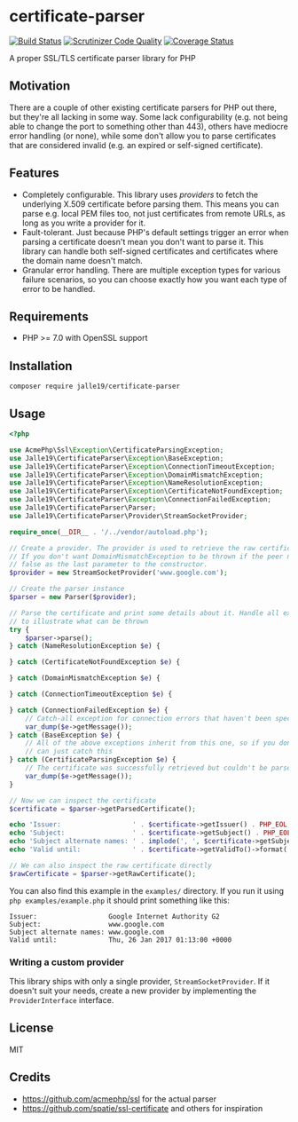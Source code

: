 # certificate-parser

[![Build Status](https://travis-ci.org/Jalle19/certificate-parser.svg?branch=travis)](https://travis-ci.org/Jalle19/certificate-parser)
[![Scrutinizer Code Quality](https://scrutinizer-ci.com/g/Jalle19/certificate-parser/badges/quality-score.png?b=master)](https://scrutinizer-ci.com/g/Jalle19/certificate-parser/?branch=master)
[![Coverage Status](https://coveralls.io/repos/github/Jalle19/certificate-parser/badge.svg)](https://coveralls.io/github/Jalle19/certificate-parser)

A proper SSL/TLS certificate parser library for PHP

## Motivation

There are a couple of other existing certificate parsers for PHP out there, but they're all lacking in some way. Some 
lack configurability (e.g. not being able to change the port to something other than 443), others have mediocre error 
handling (or none), while some don't allow you to parse certificates that are considered invalid (e.g. an expired or 
self-signed certificate).

## Features

* Completely configurable. This library uses *providers* to fetch the underlying X.509 certificate before parsing them. 
This means you can parse e.g. local PEM files too, not just certificates from remote URLs, as long as you write a 
provider for it.
* Fault-tolerant. Just because PHP's default settings trigger an error when parsing a certificate doesn't mean you 
don't want to parse it. This library can handle both self-signed certificates and certificates where the domain name 
doesn't match.
* Granular error handling. There are multiple exception types for various failure scenarios, so you can choose 
exactly how you want each type of error to be handled.

## Requirements

* PHP >= 7.0 with OpenSSL support

## Installation

```
composer require jalle19/certificate-parser
```

## Usage 

```php
<?php

use AcmePhp\Ssl\Exception\CertificateParsingException;
use Jalle19\CertificateParser\Exception\BaseException;
use Jalle19\CertificateParser\Exception\ConnectionTimeoutException;
use Jalle19\CertificateParser\Exception\DomainMismatchException;
use Jalle19\CertificateParser\Exception\NameResolutionException;
use Jalle19\CertificateParser\Exception\CertificateNotFoundException;
use Jalle19\CertificateParser\Exception\ConnectionFailedException;
use Jalle19\CertificateParser\Parser;
use Jalle19\CertificateParser\Provider\StreamSocketProvider;

require_once(__DIR__ . '/../vendor/autoload.php');

// Create a provider. The provider is used to retrieve the raw certificate details from a URL.
// If you don't want DomainMismatchException to be thrown if the peer name doesn't match, pass
// false as the last parameter to the constructor.
$provider = new StreamSocketProvider('www.google.com');

// Create the parser instance
$parser = new Parser($provider);

// Parse the certificate and print some details about it. Handle all exception types separately
// to illustrate what can be thrown
try {
    $parser->parse();
} catch (NameResolutionException $e) {

} catch (CertificateNotFoundException $e) {

} catch (DomainMismatchException $e) {

} catch (ConnectionTimeoutException $e) {

} catch (ConnectionFailedException $e) {
    // Catch-all exception for connection errors that haven't been specifically handled
    var_dump($e->getMessage());
} catch (BaseException $e) {
    // All of the above exceptions inherit from this one, so if you don't what happened you
    // can just catch this
} catch (CertificateParsingException $e) {
    // The certificate was successfully retrieved but couldn't be parsed
    var_dump($e->getMessage());
}

// Now we can inspect the certificate
$certificate = $parser->getParsedCertificate();

echo 'Issuer:                  ' . $certificate->getIssuer() . PHP_EOL;
echo 'Subject:                 ' . $certificate->getSubject() . PHP_EOL;
echo 'Subject alternate names: ' . implode(', ', $certificate->getSubjectAlternativeNames()) . PHP_EOL;
echo 'Valid until:             ' . $certificate->getValidTo()->format('r') . PHP_EOL;

// We can also inspect the raw certificate directly
$rawCertificate = $parser->getRawCertificate();
```

You can also find this example in the `examples/` directory. If you run it using `php examples/example.php` it should 
print something like this:

```
Issuer:                  Google Internet Authority G2
Subject:                 www.google.com
Subject alternate names: www.google.com
Valid until:             Thu, 26 Jan 2017 01:13:00 +0000
```

### Writing a custom provider

This library ships with only a single provider, `StreamSocketProvider`. If it doesn't suit your needs, create a new 
provider by implementing the `ProviderInterface` interface.

## License

MIT

## Credits

* https://github.com/acmephp/ssl for the actual parser
* https://github.com/spatie/ssl-certificate and others for inspiration
